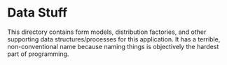 # Data Stuff

This directory contains form models, distribution factories, and other supporting data structures/processes for this application.
It has a terrible, non-conventional name because naming things is objectively the hardest part of programming.